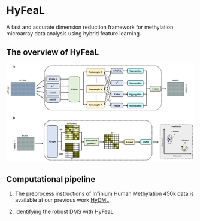 # HyFeaL
A fast and accurate dimension reduction framework for methylation microarray data analysis using hybrid feature learning.

## The overview of HyFeaL
![image](https://github.com/TQBio/HyFeaL/blob/main/Pictures/Fig_1.png)

## Computational pipeline

1) The preprocess instructions of Infinium Human Methylation 450k data is available at our previous work [HyDML](https://github.com/TQBio/HyDML).

2) Identifying the robust DMS with HyFeaL
    
   
